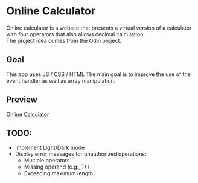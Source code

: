 # Online Calculator
Online calculator is a website that presents a virtual version of a calculator with four operators that also allows decimal calculation.  
The project idea comes from the Odin project.

## Goal
This app uses JS / CSS / HTML
The main goal is to improve the use of the event handler as well as array manipulation.

## Preview
[Online Calculator](https://haveadream1.github.io/calculator/)

## TODO:
- Implement Light/Dark mode
- Display error messages for unauthorized operations:
  - Multiple operators
  - Missing operand (e.g., 1+)
  - Exceeding maximum length